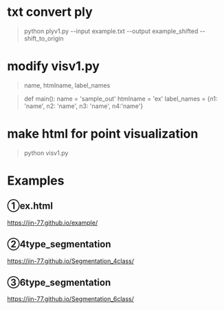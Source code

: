 # txt convert ply
>python plyv1.py --input example.txt --output example_shifted --shift_to_origin

# modify visv1.py
>name, htmlname, label_names 

>def main():
	name = 'sample_out' 
	htmlname = 'ex' 
	label_names = {n1: 'name', n2: 'name', n3: 'name', n4:'name'} 

# make html for point visualization
>python visv1.py

# Examples
## ①ex.html
https://jin-77.github.io/example/

## ②4type_segmentation
https://jin-77.github.io/Segmentation_4class/

## ③6type_segmentation
https://jin-77.github.io/Segmentation_6class/

